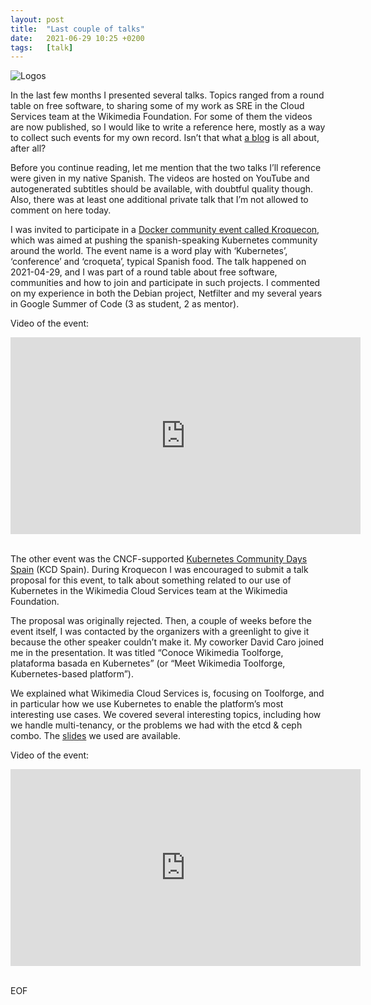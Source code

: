 ```yaml
---
layout:	post
title:	"Last couple of talks"
date:	2021-06-29 10:25 +0200
tags:	[talk]
---
```


![Logos][logos]

In the last few months I presented several talks. Topics ranged from a round table on free
software, to sharing some of my work as SRE in the Cloud Services team at the Wikimedia Foundation.
For some of them the videos are now published, so I would like to write a reference here, mostly as
a way to collect such events for my own record. Isn’t that what [a blog][blog] is all about, after
all?

<!--more-->

Before you continue reading, let me mention that the two talks I’ll reference were given in my
native Spanish. The videos are hosted on YouTube and autogenerated subtitles should be available,
with doubtful quality though. Also, there was at least one additional private talk that I’m not
allowed to comment on here today. 

I was invited to participate in a [Docker community event called Kroquecon][kroquecon], which was
aimed at pushing the spanish-speaking Kubernetes community around the world. The event name is a
word play with ‘Kubernetes’, ‘conference’ and ‘croqueta’, typical Spanish food. The talk happened
on 2021-04-29, and I was part of a round table about free software, communities and how to join and
participate in such projects. I commented on my experience in both the Debian project, Netfilter
and my several years in Google Summer of Code (3 as student, 2 as mentor).

Video of the event:

<div class="iframeWrapper">
<iframe width="560" height="315"
	src="https://www.youtube-nocookie.com/embed/SeImH_eHybo"
	frameborder="0"
	allow="accelerometer; autoplay; encrypted-media; gyroscope; picture-in-picture"
	allowfullscreen>
</iframe>
</div>
<br/>


The other event was the CNCF-supported [Kubernetes Community Days Spain][kcd] (KCD Spain). During
Kroquecon I was encouraged to submit a talk proposal for this event, to talk about something
related to our use of Kubernetes in the Wikimedia Cloud Services team at the Wikimedia Foundation.

The proposal was originally rejected. Then, a couple of weeks before the event itself, I was
contacted by the organizers with a greenlight to give it because the other speaker couldn’t make
it. My coworker David Caro joined me in the presentation. It was titled “Conoce Wikimedia
Toolforge, plataforma basada en Kubernetes” (or “Meet Wikimedia Toolforge, Kubernetes-based
platform”).

We explained what Wikimedia Cloud Services is, focusing on Toolforge, and in particular how we use
Kubernetes to enable the platform’s most interesting use cases. We covered several interesting
topics, including how we handle multi-tenancy, or the problems we had with the etcd & ceph combo.
The [slides][slides] we used are available.

Video of the event:

<div class="iframeWrapper">
<iframe width="560" height="315"
	src="https://www.youtube-nocookie.com/embed/BSNuwjnA1qk"
	frameborder="0"
	allow="accelerometer; autoplay; encrypted-media; gyroscope; picture-in-picture"
	allowfullscreen>
</iframe>
</div>
<br/>


EOF

[logos]:        {{site.url}}/assets/toolforge_kubernetes_post_800x400.png
[blog]:		https://en.wikipedia.org/wiki/Blog
[kroquecon]:	https://events.docker.com/events/details/docker-madrid-presents-kroquecon-kubernetes-pero-en-espanol/
[kcd]:		https://kcdspain.com/
[slides]:	{{site.url}}/assets/MeetToolforgeKubernetes.pdf
